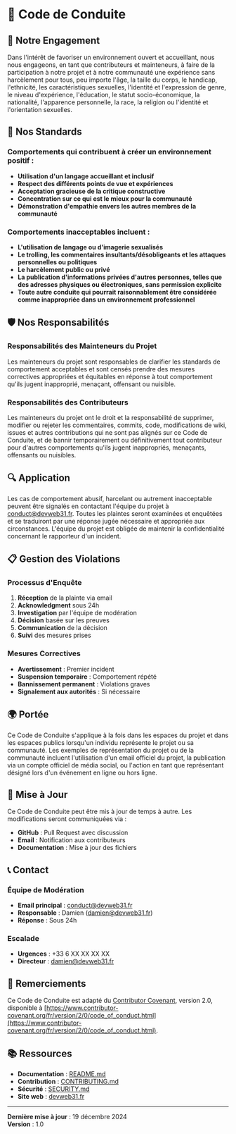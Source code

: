 # 📜 Code de Conduite

## 🎯 Notre Engagement

Dans l'intérêt de favoriser un environnement ouvert et accueillant, nous nous engageons, en tant que contributeurs et mainteneurs, à faire de la participation à notre projet et à notre communauté une expérience sans harcèlement pour tous, peu importe l'âge, la taille du corps, le handicap, l'ethnicité, les caractéristiques sexuelles, l'identité et l'expression de genre, le niveau d'expérience, l'éducation, le statut socio-économique, la nationalité, l'apparence personnelle, la race, la religion ou l'identité et l'orientation sexuelles.

## 🚀 Nos Standards

### Comportements qui contribuent à créer un environnement positif :

- **Utilisation d'un langage accueillant et inclusif**
- **Respect des différents points de vue et expériences**
- **Acceptation gracieuse de la critique constructive**
- **Concentration sur ce qui est le mieux pour la communauté**
- **Démonstration d'empathie envers les autres membres de la communauté**

### Comportements inacceptables incluent :

- **L'utilisation de langage ou d'imagerie sexualisés**
- **Le trolling, les commentaires insultants/désobligeants et les attaques personnelles ou politiques**
- **Le harcèlement public ou privé**
- **La publication d'informations privées d'autres personnes, telles que des adresses physiques ou électroniques, sans permission explicite**
- **Toute autre conduite qui pourrait raisonnablement être considérée comme inappropriée dans un environnement professionnel**

## 🛡️ Nos Responsabilités

### Responsabilités des Mainteneurs du Projet

Les mainteneurs du projet sont responsables de clarifier les standards de comportement acceptables et sont censés prendre des mesures correctives appropriées et équitables en réponse à tout comportement qu'ils jugent inapproprié, menaçant, offensant ou nuisible.

### Responsabilités des Contributeurs

Les mainteneurs du projet ont le droit et la responsabilité de supprimer, modifier ou rejeter les commentaires, commits, code, modifications de wiki, issues et autres contributions qui ne sont pas alignés sur ce Code de Conduite, et de bannir temporairement ou définitivement tout contributeur pour d'autres comportements qu'ils jugent inappropriés, menaçants, offensants ou nuisibles.

## 🔍 Application

Les cas de comportement abusif, harcelant ou autrement inacceptable peuvent être signalés en contactant l'équipe du projet à [conduct@devweb31.fr](mailto:conduct@devweb31.fr). Toutes les plaintes seront examinées et enquêtées et se traduiront par une réponse jugée nécessaire et appropriée aux circonstances. L'équipe du projet est obligée de maintenir la confidentialité concernant le rapporteur d'un incident.

## 📋 Gestion des Violations

### Processus d'Enquête

1. **Réception** de la plainte via email
2. **Acknowledgment** sous 24h
3. **Investigation** par l'équipe de modération
4. **Décision** basée sur les preuves
5. **Communication** de la décision
6. **Suivi** des mesures prises

### Mesures Correctives

- **Avertissement** : Premier incident
- **Suspension temporaire** : Comportement répété
- **Bannissement permanent** : Violations graves
- **Signalement aux autorités** : Si nécessaire

## 🌍 Portée

Ce Code de Conduite s'applique à la fois dans les espaces du projet et dans les espaces publics lorsqu'un individu représente le projet ou sa communauté. Les exemples de représentation du projet ou de la communauté incluent l'utilisation d'un email officiel du projet, la publication via un compte officiel de média social, ou l'action en tant que représentant désigné lors d'un événement en ligne ou hors ligne.

## 🔄 Mise à Jour

Ce Code de Conduite peut être mis à jour de temps à autre. Les modifications seront communiquées via :

- **GitHub** : Pull Request avec discussion
- **Email** : Notification aux contributeurs
- **Documentation** : Mise à jour des fichiers

## 📞 Contact

### Équipe de Modération
- **Email principal** : conduct@devweb31.fr
- **Responsable** : Damien (damien@devweb31.fr)
- **Réponse** : Sous 24h

### Escalade
- **Urgences** : +33 6 XX XX XX XX
- **Directeur** : damien@devweb31.fr

## 🙏 Remerciements

Ce Code de Conduite est adapté du [Contributor Covenant](https://www.contributor-covenant.org/), version 2.0, disponible à [https://www.contributor-covenant.org/fr/version/2/0/code_of_conduct.html](https://www.contributor-covenant.org/fr/version/2/0/code_of_conduct.html).

## 📚 Ressources

- **Documentation** : [README.md](README.md)
- **Contribution** : [CONTRIBUTING.md](CONTRIBUTING.md)
- **Sécurité** : [SECURITY.md](SECURITY.md)
- **Site web** : [devweb31.fr](https://devweb31.fr)

---

**Dernière mise à jour** : 19 décembre 2024  
**Version** : 1.0
